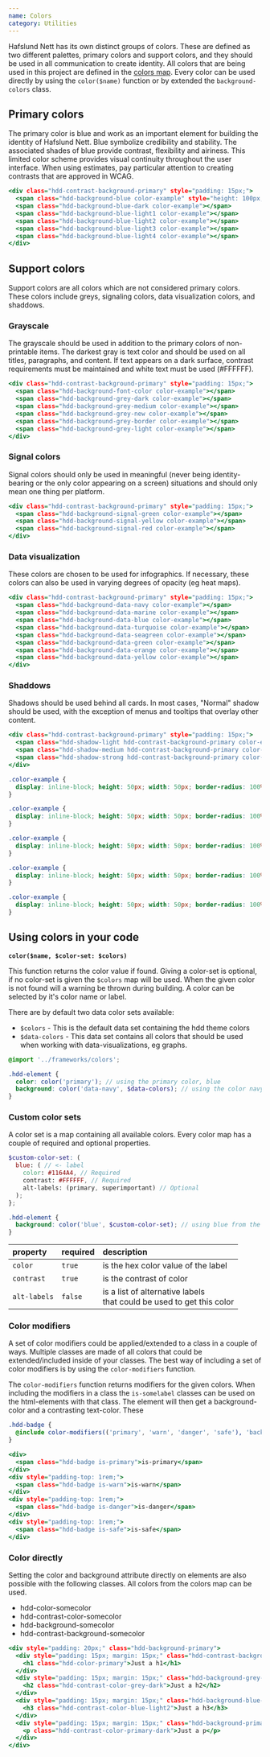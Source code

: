 ```yaml
---
name: Colors
category: Utilities
---
```


Hafslund Nett has its own distinct groups of colors. These are defined as two different palettes, primary colors and support colors, and they should be used in all communication to create identity. All colors that are being used in this project are defined in the [colors map](https://github.com/hafslundnett/hdd-style/blob/master/variables/colors.scss). Every color can be used directly by using the `color($name)` function or by extended the `background-colors` class.

## Primary colors
The primary color is blue and work as an important element for building the identity of Hafslund Nett. Blue symbolize credibility and stability. The associated shades of blue provide contrast, flexibility and airiness. This limited color scheme provides visual continuity throughout the user interface. When using estimates, pay particular attention to creating contrasts that are approved in WCAG. 

```primary-colors.html
<div class="hdd-contrast-background-primary" style="padding: 15px;">
  <span class="hdd-background-blue color-example" style="height: 100px; width: 100px;"></span>
  <span class="hdd-background-blue-dark color-example"></span>
  <span class="hdd-background-blue-light1 color-example"></span>
  <span class="hdd-background-blue-light2 color-example"></span>
  <span class="hdd-background-blue-light3 color-example"></span>
  <span class="hdd-background-blue-light4 color-example"></span>
</div>
```

## Support colors
Support colors are all colors which are not considered primary colors. These colors include greys, signaling colors, data visualization colors, and shaddows.

### Grayscale
The grayscale should be used in addition to the primary colors of non-printable items. The darkest gray is text color and should be used on all titles, paragraphs, and content. If text appears on a dark surface, contrast requirements must be maintained and white text must be used (#FFFFFF).

```grey-colors.html
<div class="hdd-contrast-background-primary" style="padding: 15px;">
  <span class="hdd-background-font-color color-example"></span>
  <span class="hdd-background-grey-dark color-example"></span>
  <span class="hdd-background-grey-medium color-example"></span>
  <span class="hdd-background-grey-new color-example"></span>
  <span class="hdd-background-grey-border color-example"></span>
  <span class="hdd-background-grey-light color-example"></span>
</div>
```

### Signal colors
Signal colors should only be used in meaningful (never being identity-bearing or the only color appearing on a screen) situations and should only mean one thing per platform.

```signal-colors.html
<div class="hdd-contrast-background-primary" style="padding: 15px;">
  <span class="hdd-background-signal-green color-example"></span>
  <span class="hdd-background-signal-yellow color-example"></span>
  <span class="hdd-background-signal-red color-example"></span>
</div>
```

### Data visualization
These colors are chosen to be used for infographics. If necessary, these colors can also be used in varying degrees of opacity (eg heat maps).

```data-colors.html
<div class="hdd-contrast-background-primary" style="padding: 15px;">
  <span class="hdd-background-data-navy color-example"></span>
  <span class="hdd-background-data-marine color-example"></span>
  <span class="hdd-background-data-blue color-example"></span>
  <span class="hdd-background-data-turquoise color-example"></span>
  <span class="hdd-background-data-seagreen color-example"></span>
  <span class="hdd-background-data-green color-example"></span>
  <span class="hdd-background-data-orange color-example"></span>
  <span class="hdd-background-data-yellow color-example"></span>
</div>
```

### Shaddows
Shadows should be used behind all cards. In most cases, "Normal" shadow should be used, with the exception of menus and tooltips that overlay other content.

```shaddow-colors.html
<div class="hdd-contrast-background-primary" style="padding: 15px;">
  <span class="hdd-shadow-light hdd-contrast-background-primary color-example"></span>
  <span class="hdd-shadow-medium hdd-contrast-background-primary color-example"></span>
  <span class="hdd-shadow-strong hdd-contrast-background-primary color-example"></span>
</div>
```

```primary-colors.css  hidden
.color-example {
  display: inline-block; height: 50px; width: 50px; border-radius: 100%; margin: 10px;
}
```
```grey-colors.css  hidden
.color-example {
  display: inline-block; height: 50px; width: 50px; border-radius: 100%; margin: 10px;
}
```
```signal-colors.css  hidden
.color-example {
  display: inline-block; height: 50px; width: 50px; border-radius: 100%; margin: 10px;
}
```
```data-colors.css  hidden
.color-example {
  display: inline-block; height: 50px; width: 50px; border-radius: 100%; margin: 10px;
}
```
```shaddow-colors.css  hidden
.color-example {
  display: inline-block; height: 50px; width: 50px; border-radius: 100%; margin: 10px;
}
```


## Using colors in your code
<b>`color($name, $color-set: $colors)`</b>

This function returns the color value if found. Giving a color-set is optional, if no color-set is given the `$colors` map will be used. When the given color is not found will a warning be thrown during building. A color can be selected by it's color name or label.

There are by default two data color sets available:
- `$colors` - This is the default data set containing the hdd theme colors
- `$data-colors` - This data set contains all colors that should be used when working with data-visualizations, eg graphs.

```scss
@import '../frameworks/colors';

.hdd-element {
  color: color('primary'); // using the primary color, blue
  background: color('data-navy', $data-colors); // using the color navy from the data color set
}
```

### Custom color sets
A color set is a map containing all available colors. Every color map has a couple of required and optional properties.

```scss
$custom-color-set: (
  blue: ( // <- label
    color: #1164A4, // Required
    contrast: #FFFFFF, // Required
    alt-labels: (primary, superimportant) // Optional
  );
};

.hdd-element {
  background: color('blue', $custom-color-set); // using blue from the custom color set
}
```

| property | required | description |
| :--- | :--- | :--- |
| `color` | `true` | is the hex color value of the label |
| `contrast` | `true` | is the contrast of color |
| `alt-labels` | `false` | is a list of alternative labels<br>that could be used to get this color |

### Color modifiers
A set of color modifiers could be applied/extended to a class in a couple of ways.
Multiple classes are made of all colors that could be extended/included inside of your classes.
The best way of including a set of color modifiers is by using the `color-modifiers` function.

The `color-modifiers` function returns modifiers for the given colors. When including the modifiers in a class the `is-somelabel` classes can be used on the html-elements with that class. The element will then get a background-color and a contrasting text-color. These

```scss
.hdd-badge {
  @include color-modifiers(('primary', 'warn', 'danger', 'safe'), 'background', 'color');
}
```

```color-modifiers.html
<div>
  <span class="hdd-badge is-primary">is-primary</span>
</div>
<div style="padding-top: 1rem;">
  <span class="hdd-badge is-warn">is-warn</span>
</div>
<div style="padding-top: 1rem;">
  <span class="hdd-badge is-danger">is-danger</span>
</div>
<div style="padding-top: 1rem;">
  <span class="hdd-badge is-safe">is-safe</span>
</div>
```

### Color directly
Setting the color and background attribute directly on elements are also possible with the following classes. All colors from the colors map can be used.
- hdd-color-somecolor
- hdd-contrast-color-somecolor
- hdd-background-somecolor
- hdd-contrast-background-somecolor

```color-directly.html
<div style="padding: 20px;" class="hdd-background-primary">
  <div style="padding: 15px; margin: 15px;" class="hdd-contrast-background-primary">
    <h1 class="hdd-color-primary">Just a h1</h1>
  </div>
  <div style="padding: 15px; margin: 15px;" class="hdd-background-grey-dark">
    <h2 class="hdd-contrast-color-grey-dark">Just a h2</h2>
  </div>
  <div style="padding: 15px; margin: 15px;" class="hdd-background-blue-light2">
    <h3 class="hdd-contrast-color-blue-light2">Just a h3</h3>
  </div>
  <div style="padding: 15px; margin: 15px;" class="hdd-background-primary-dark">
    <p class="hdd-contrast-color-primary-dark">Just a p</p>
  </div>
</div>
```
